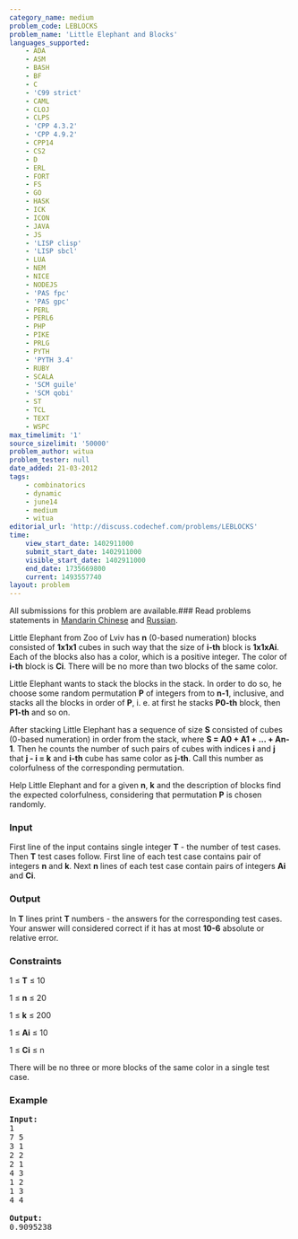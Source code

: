 ```yaml
---
category_name: medium
problem_code: LEBLOCKS
problem_name: 'Little Elephant and Blocks'
languages_supported:
    - ADA
    - ASM
    - BASH
    - BF
    - C
    - 'C99 strict'
    - CAML
    - CLOJ
    - CLPS
    - 'CPP 4.3.2'
    - 'CPP 4.9.2'
    - CPP14
    - CS2
    - D
    - ERL
    - FORT
    - FS
    - GO
    - HASK
    - ICK
    - ICON
    - JAVA
    - JS
    - 'LISP clisp'
    - 'LISP sbcl'
    - LUA
    - NEM
    - NICE
    - NODEJS
    - 'PAS fpc'
    - 'PAS gpc'
    - PERL
    - PERL6
    - PHP
    - PIKE
    - PRLG
    - PYTH
    - 'PYTH 3.4'
    - RUBY
    - SCALA
    - 'SCM guile'
    - 'SCM qobi'
    - ST
    - TCL
    - TEXT
    - WSPC
max_timelimit: '1'
source_sizelimit: '50000'
problem_author: witua
problem_tester: null
date_added: 21-03-2012
tags:
    - combinatorics
    - dynamic
    - june14
    - medium
    - witua
editorial_url: 'http://discuss.codechef.com/problems/LEBLOCKS'
time:
    view_start_date: 1402911000
    submit_start_date: 1402911000
    visible_start_date: 1402911000
    end_date: 1735669800
    current: 1493557740
layout: problem
---
```

All submissions for this problem are available.###  Read problems statements in [Mandarin Chinese](http://www.codechef.com/download/translated/JUNE14/mandarin/LEBLOCKS1.pdf) and [Russian](http://www.codechef.com/download/translated/JUNE14/russian/LEBLOCKS2.pdf).

Little Elephant from Zoo of Lviv has **n** (0-based numeration) blocks consisted of **1x1x1** cubes in such way that the size of **i-th** block is **1x1xAi**. Each of the blocks also has a color, which is a positive integer. The color of **i-th** block is **Ci**. There will be no more than two blocks of the same color.

Little Elephant wants to stack the blocks in the stack. In order to do so, he choose some random permutation **P** of integers from  to **n-1**, inclusive, and stacks all the blocks in order of **P**, i. e. at first he stacks **P0-th** block, then **P1-th** and so on.

After stacking Little Elephant has a sequence of size **S** consisted of cubes (0-based numeration) in order from the stack, where **S = A0 + A1 + ... + An-1**. Then he counts the number of such pairs of cubes with indices **i** and **j** that **j - i = k** and **i-th** cube has same color as **j-th**. Call this number as colorfulness of the corresponding permutation.

 Help Little Elephant and for a given **n**, **k** and the description of blocks find the expected colorfulness, considering that permutation **P** is chosen randomly.

### Input

First line of the input contains single integer **T** - the number of test cases. Then **T** test cases follow. First line of each test case contains pair of integers **n** and **k**. Next **n** lines of each test case contain pairs of integers **Ai** and **Ci**.

### Output

In **T** lines print **T** numbers - the answers for the corresponding test cases. Your answer will considered correct if it has at most **10-6** absolute or relative error.

### Constraints

1 ≤ **T** ≤ 10

1 ≤ **n** ≤ 20

1 ≤ **k** ≤ 200

1 ≤ **Ai** ≤ 10

1 ≤ **Ci** ≤ n

There will be no three or more blocks of the same color in a single test case.

### Example

<pre>
<b>Input:</b>
1
7 5
3 1
2 2
2 1
4 3
1 2
1 3
4 4

<b>Output:</b>
0.9095238


</pre>